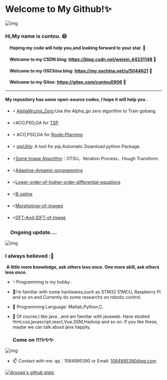 # Welcome to My Github!✨

![img](https://gimg2.baidu.com/image_search/src=http%3A%2F%2Fatt.bbs.yy.com%2Fforum%2F201705%2F21%2F004241e6eg9c2ri3t66rov.gif&refer=http%3A%2F%2Fatt.bbs.yy.com&app=2002&size=f9999,10000&q=a80&n=0&g=0n&fmt=jpeg?sec=1618991643&t=015e117ae623848c7aec55c96a56aeed)

### 

### Hi,My name is cuntou. 😄

#### &emsp;Hoping my code will help you,and looking forward to your star. 👋

#### &emsp;Welcome to my CSDN blog:   https://blog.csdn.net/weixin_44231148 👋
#### &emsp;Welcome to my OSChina blog:   https://my.oschina.net/u/5044621 👋
#### &emsp;Welcome to my Gitee:  https://gitee.com/cuntou0906 👋

-- -

#### My repository has some open-source codes, I hope it will help you .

- ⚡ [AlphaWuziqi_Zero](https://github.com/cuntou0906/AlphaWuziqi_Zero):Use the Alpha_go zero algorithm to Train gobang.
- ⚡ACO,PSO,GA for [TSP](https://github.com/cuntou0906/TSP).
- ⚡ ACO,PSO,GA for [Route-Planning](https://github.com/cuntou0906/Route-Planning) 

- ⚡ [pipUtils](https://github.com/cuntou0906/pipUtils): A tool for pip,Automatic Download python Package. 
- ⚡[Some Image Algorithm](https://github.com/cuntou0906/Image-Segmentation)：OTSU，Iteration Process，Hough Transform.
- ⚡[Adaptive-dynamic-programming](https://github.com/cuntou0906/Adaptive-dynamic-programming)
- ⚡[Lower-order-of-higher-order-differential-equations](https://github.com/cuntou0906/Lower-order-of-higher-order-differential-equations)
- ⚡[B-spline](https://github.com/cuntou0906/B-spline)
- ⚡[Morphology-of-images](https://github.com/cuntou0906/Morphology-of-images)
- ⚡[DFT-And-IDFT-of-Image](https://github.com/cuntou0906/DFT-And-IDFT-of-Image)

### **&emsp;Ongoing update**....

![img](https://gimg2.baidu.com/image_search/src=http%3A%2F%2Fs7.sinaimg.cn%2Fbmiddle%2F90d52f9cgadfeed6df5a6%26690&refer=http%3A%2F%2Fs7.sinaimg.cn&app=2002&size=f9999,10000&q=a80&n=0&g=0n&fmt=jpeg?sec=1618994406&t=a6bb939d4382b2c2558ca69978e10ffc)

### I always believed :🤔

​       <b>A little more knowledge, ask others less once. One more skill, ask others less once.</b>

- ✨Programming is my hobby . 
- 🔭I’m  familiar with some hardwares,such as STM32 51MCU, Raspberry Pi and so on and Currently do some researchs on robotic control.
- 🌱 Programming Language: Matlab,Python,C.
- 👯 Of course,I like java , and am familiar with javaweb. Have studied html,css,javascript,react,Vue,SSM,Hadoop and so on. If you like these, maybe we can talk about java happily.

   ### Come on !!!✨✨✨

![img](https://gimg2.baidu.com/image_search/src=http%3A%2F%2Fhiphotos.baidu.com%2Ffeed%2Fpic%2Fitem%2F622762d0f703918ff6cec4105d3d269758eec4c9.jpg&refer=http%3A%2F%2Fhiphotos.baidu.com&app=2002&size=f9999,10000&q=a80&n=0&g=0n&fmt=jpeg?sec=1618992621&t=ad16f1042ec7cba15fde5f49fd8613ac)

- 📫 Contact with me:  qq：1084895390  or Email:  1084895390@qq.com

  


[![Anurag's github stats](https://github-readme-stats.vercel.app/api?username=cuntou0906)](https://github.com/anuraghazra/github-readme-stats)

